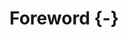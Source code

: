 
# Foreword {-}

<!--

Tips

* A foreword is usually written by an authority in the subject and serves as a 
recommendation for the book
* The name of the foreword’s contributor is always given at the end of the
foreword; affiliations and titles are generally not included, but the date and
place of writing may be.

-->
